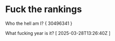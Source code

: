 # Fuck the rankings

Who the hell am I?
{ 30496341 }

What fucking year is it?
[ 2025-03-28T13:26:40Z ]
